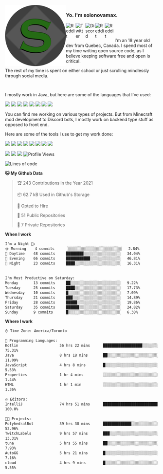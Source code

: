 <!-- dummy -->

<img align="left" alt="Avatar" width="200px" src="https://raw.githubusercontent.com/solonovamax/solonovamax/main/solonovamax-circle.png" />

### Yo. I'm solonovamax.

<a href="https://gitlab.com/solonovamax">
    <img align="left" alt="Reddit" width="32px" src="https://img.icons8.com/color/2x/gitlab.png">
</a>

<a href="https://twitter.com/solonovamax">
    <img align="left" alt="Twitter" width="32px" src="https://img.icons8.com/color/2x/twitter.png">
</a>

<a href="https://discord.gg/YFSQ4cF">
    <img align="left" alt="Discord" width="32px" src="https://img.icons8.com/color/2x/discord-logo.png">
</a>

<!-- <a href="https://twitch.tv/solonovamax">
    <img align="left" alt="Twitch" width="32px" src="https://img.icons8.com/color/2x/twitch.png">
</a> -->

<a href="https://reddit.com/u/solonovamax">
    <img align="left" alt="Reddit" width="32px" src="https://img.icons8.com/color/2x/reddit.png">
</a>

<a href="https://www.youtube.com/channel/UCTxCeyGu41WfEBT8mXpjHMA">
    <img align="left" alt="Reddit" width="32px" src="https://img.icons8.com/color/2x/youtube.png">
</a>

<!-- <a href="https://open.spotify.com/user/solonovamax">
    <img align="left" alt="Spotify" width="32px" src="https://img.icons8.com/color/2x/spotify.png">
</a> -->

<br />
<br />

I'm an 18 year old dev from Quebec, Canada.
I spend most of my time writing open source code, as I believe keeping software free and open is critical.

The rest of my time is spent on either school or just scrolling mindlessly through social media.

<br/>

I mostly work in Java, but here are some of the languages that I've used:

<code><img height="20" src="https://img.icons8.com/color/1x/java-coffee-cup-logo.png"></code>
<code><img height="20" src="https://img.icons8.com/color/1x/kotlin.png"></code>
<code><img height="20" src="https://img.icons8.com/color/1x/javascript.png"></code>
<code><img height="20" src="https://img.icons8.com/color/1x/nodejs.png"></code>
<code><img height="20" src="https://img.icons8.com/color/1x/python.png"></code>
<code><img height="20" src="https://img.icons8.com/color/1x/html-5.png"></code>
<code><img height="20" src="https://img.icons8.com/color/1x/css3.png"></code>
<code><img height="20" src="https://img.icons8.com/color/1x/graphql.png"></code>

You can find me working on various types of projects.
But from Minecraft mod development to Discord bots, I mostly work on backend type stuff as opposed to front end.

Here are some of the tools I use to get my work done:

<code><img height="20" src="https://img.icons8.com/material/1x/intellij-idea.png"></code>
<code><img height="20" src="https://img.icons8.com/color/1x/git.png"></code>
<code><img height="20" src="https://img.icons8.com/color/1x/docker.png"></code>
<code><img height="20" src="https://img.icons8.com/color/1x/linux.png"></code>
<code><img height="20" src="https://img.icons8.com/color/1x/mongodb.png"></code>
<code><img height="20" src="https://img.icons8.com/metro/1x/mysql.png"></code>
<code><img height="20" src="https://img.icons8.com/fluent/1x/console.png"></code>
<code><img height="20" src="https://img.icons8.com/color/1x/open-source.png"></code>

![](https://img.shields.io/badge/OS-Linux-informational?style=flat&logo=Arch%20Linux&logoColor=white&color=007ec6)
![](https://img.shields.io/badge/Editor-IntelliJ%20Idea-informational?style=flat&logo=IntelliJ%20Idea&logoColor=white&color=007ec6)
![](https://img.shields.io/badge/Main%20Languages-Java%20%26%20Kotlin-informational?style=flat&logo=Java&logoColor=white&color=007ec6)
![Profile Views](https://komarev.com/ghpvc/?username=solonovamax&color=blue&style=flat)








<!--START_SECTION:waka-->
![Lines of code](https://img.shields.io/badge/From%20Hello%20World%20I%27ve%20Written-29500%20lines%20of%20code-blue)

**🐱 My Github Data** 

> 🏆 243 Contributions in the Year 2021
 > 
> 📦 62.7 kB Used in Github's Storage 
 > 
> 💼 Opted to Hire
 > 
> 📜 51 Public Repositories 
 > 
> 🔑 7 Private Repositories  
 > 
**When I work** 

```text
I'm a Night 🦉: 
🌞 Morning    4 commits      ░░░░░░░░░░░░░░░░░░░░░░░░░   2.84% 
🌆 Daytime    48 commits     ████████░░░░░░░░░░░░░░░░░   34.04% 
🌃 Evening    66 commits     ███████████░░░░░░░░░░░░░░   46.81% 
🌙 Night      23 commits     ████░░░░░░░░░░░░░░░░░░░░░   16.31%


I'm Most Productive on Saturday: 
Monday       13 commits     ██░░░░░░░░░░░░░░░░░░░░░░░   9.22% 
Tuesday      25 commits     ████░░░░░░░░░░░░░░░░░░░░░   17.73% 
Wednesday    10 commits     █░░░░░░░░░░░░░░░░░░░░░░░░   7.09% 
Thursday     21 commits     ███░░░░░░░░░░░░░░░░░░░░░░   14.89% 
Friday       28 commits     █████░░░░░░░░░░░░░░░░░░░░   19.86% 
Saturday     35 commits     ██████░░░░░░░░░░░░░░░░░░░   24.82% 
Sunday       9 commits      █░░░░░░░░░░░░░░░░░░░░░░░░   6.38%

```


**Where I work** 

```text
⌚︎ Time Zone: America/Toronto

💬 Programming Languages: 
Kotlin                   56 hrs 22 mins      ██████████████████░░░░░░░   75.31% 
Java                     8 hrs 18 mins       ██░░░░░░░░░░░░░░░░░░░░░░░   11.09% 
JavaScript               4 hrs 8 mins        █░░░░░░░░░░░░░░░░░░░░░░░░   5.53% 
Properties               1 hr 4 mins         ░░░░░░░░░░░░░░░░░░░░░░░░░   1.44% 
HTML                     1 hr 1 min          ░░░░░░░░░░░░░░░░░░░░░░░░░   1.36%

🔥 Editors: 
IntelliJ                 74 hrs 51 mins      █████████████████████████   100.0%

🐱‍💻 Projects: 
PolyhedralBot            39 hrs 38 mins      █████████████░░░░░░░░░░░░   52.96% 
TwitchLabels             9 hrs 57 mins       ███░░░░░░░░░░░░░░░░░░░░░░   13.31% 
tuna                     5 hrs 55 mins       ██░░░░░░░░░░░░░░░░░░░░░░░   7.93% 
AutoGG                   5 hrs 21 mins       █░░░░░░░░░░░░░░░░░░░░░░░░   7.16% 
cloud                    4 hrs 9 mins        █░░░░░░░░░░░░░░░░░░░░░░░░   5.55%

```


<!--END_SECTION:waka-->

<!--
**solonovamax/solonovamax** is a ✨ _special_ ✨ repository because its `README.md` (this file) appears on your GitHub profile.

Here are some ideas to get you started:

- 🔭 I’m currently working on ...
- 🌱 I’m currently learning ...
- 👯 I’m looking to collaborate on ...
- 🤔 I’m looking for help with ...
- 💬 Ask me about ...
- 📫 How to reach me: ...
- 😄 Pronouns: ...
- ⚡ Fun fact: ...
-->
